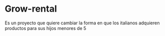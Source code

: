 # Grow-rental
Es un proyecto que quiere cambiar la forma en que los italianos adquieren productos para sus hijos menores de 5
